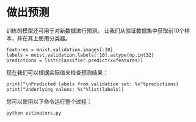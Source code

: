 # 做出预测
训练的模型还可用于对新数据进行预测。 让我们从验证数据集中获取前10个样本，并在其上使用分类器。
```
features = mnist.validation.images[:10]
labels = mnist.validation.labels[:10].astype(np.int32)
predictions = list(classifier.predict(x=features))
```
现在我们可以根据实际值来检查预测结果：
```
print("\nPredicted labels from validation set: %s"%predictions)
print("Underlying values: %s"%list(labels))
```
您可以使用以下命令运行整个过程：
```
python estimators.py
```
